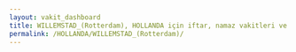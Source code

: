 ```yaml
---
layout: vakit_dashboard
title: WILLEMSTAD_(Rotterdam), HOLLANDA için iftar, namaz vakitleri ve hava durumu - ilçe/eyalet seç
permalink: /HOLLANDA/WILLEMSTAD_(Rotterdam)/
---
```


<script type="text/javascript">
  var GLOBAL_COUNTRY = 'HOLLANDA';
  var GLOBAL_CITY = 'WILLEMSTAD_(Rotterdam)';
  var GLOBAL_STATE = '';
  var lat = 72;
  var lon = 21;
</script>
